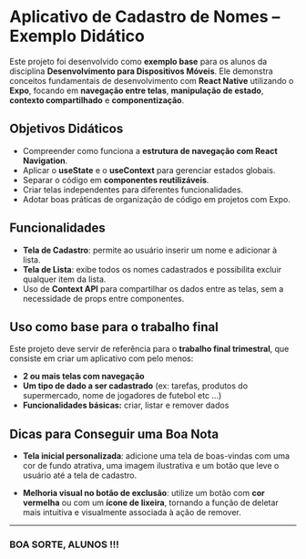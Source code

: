 # Aplicativo de Cadastro de Nomes – Exemplo Didático

Este projeto foi desenvolvido como **exemplo base** para os alunos da disciplina **Desenvolvimento para Dispositivos Móveis**. Ele demonstra conceitos fundamentais de desenvolvimento com **React Native** utilizando o **Expo**, focando em **navegação entre telas**, **manipulação de estado**, **contexto compartilhado** e **componentização**.

## Objetivos Didáticos

- Compreender como funciona a **estrutura de navegação com React Navigation**.
- Aplicar o **useState** e o **useContext** para gerenciar estados globais.
- Separar o código em **componentes reutilizáveis**.
- Criar telas independentes para diferentes funcionalidades.
- Adotar boas práticas de organização de código em projetos com Expo.

## Funcionalidades

- **Tela de Cadastro**: permite ao usuário inserir um nome e adicionar à lista.
- **Tela de Lista**: exibe todos os nomes cadastrados e possibilita excluir qualquer item da lista.
- Uso de **Context API** para compartilhar os dados entre as telas, sem a necessidade de props entre componentes.

## Uso como base para o trabalho final

Este projeto deve servir de referência para o **trabalho final trimestral**, que consiste em criar um aplicativo com pelo menos:

- **2 ou mais telas com navegação**
- **Um tipo de dado a ser cadastrado** (ex: tarefas, produtos do supermercado, nome de jogadores de futebol etc ...)
- **Funcionalidades básicas:** criar, listar e remover dados

## Dicas para Conseguir uma Boa Nota

- **Tela inicial personalizada**: adicione uma tela de boas-vindas com uma cor de fundo atrativa, uma imagem ilustrativa e um botão que leve o usuário até a tela de cadastro.

- **Melhoria visual no botão de exclusão**: utilize um botão com **cor vermelha** ou com um **ícone de lixeira**, tornando a função de deletar mais intuitiva e visualmente associada à ação de remover.
---


### BOA SORTE, ALUNOS !!!